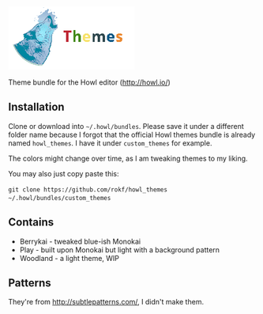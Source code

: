 
![howl_themes](howl_themes.png)

Theme bundle for the Howl editor (http://howl.io/)

## Installation

Clone or download into `~/.howl/bundles`. Please save it under a different folder name because I forgot that the official Howl themes bundle is already named `howl_themes`. I have it under `custom_themes` for example.

The colors might change over time, as I am tweaking themes to my liking.

You may also just copy paste this:

`git clone https://github.com/rokf/howl_themes ~/.howl/bundles/custom_themes`

## Contains

- Berrykai - tweaked blue-ish Monokai
- Play - built upon Monokai but light with a background pattern
- Woodland - a light theme, WIP

## Patterns

They're from http://subtlepatterns.com/, I didn't make them.
